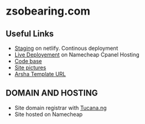 # zsobearing.com

## Useful Links
- [Staging](https://iridescent-semolina-090172.netlify.app) on netlify. Continous deployment
- [Live Deployement](zsobearing.com) on Namecheap Cpanel Hosting
- [Code base](https://github.com/nawilltech/zsobearing.com)
- [Site pictures](https://mail.google.com/mail/u/1/#inbox/FMfcgzGqRQCxgGTChZqGqQwRqMmqPzlb?projector=1&messagePartId=0.1)
- [Arsha Template URL ](https://bootstrapmade.com/arsha-free-bootstrap-html-template-corporate/#download)

## DOMAIN AND HOSTING
- Site domain registrar with [Tucana.ng](https://host.tucana.ng)
- Site hosted on Namecheap

